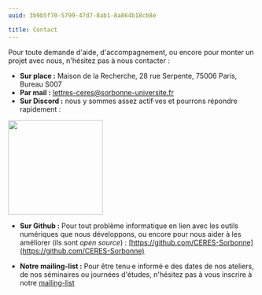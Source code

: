 ```yaml
---
uuid: 3b9b5f70-5799-47d7-8ab1-8a864b18cb8e

title: Contact
---
```


Pour toute demande d'aide, d'accompagnement, ou encore pour monter un projet avec nous, n'hésitez pas à nous contacter :

- **Sur place :** Maison de la Recherche, 28 rue Serpente, 75006 Paris, Bureau S007
- **Par mail :** lettres-ceres@sorbonne-universite.fr
- **Sur Discord :** nous y sommes assez actif·ves et pourrons répondre rapidement :

<a href="https://discord.gg/9gba6KUzQm"><img style="width: 12rem;" src="https://betterfasteracademy.com/wp-content/uploads/2021/01/Discord.png"></a>

- **Sur Github :** Pour tout problème informatique en lien avec les outils numériques que nous développons, ou encore pour nous aider à les améliorer (ils sont *open source*) : [https://github.com/CERES-Sorbonne](https://github.com/CERES-Sorbonne)

- **Notre mailing-list :** Pour être tenu·e informé·e des dates de nos ateliers, de nos séminaires ou journées d'études, n'hésitez pas à vous inscrire à notre [mailing-list](https://groupes.renater.fr/sympa/subscribe/ceres-infos?previous_action=)